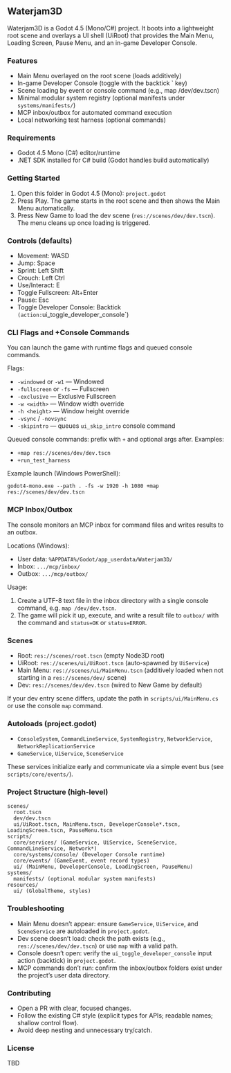## Waterjam3D

Waterjam3D is a Godot 4.5 (Mono/C#) project. It boots into a lightweight root scene and overlays a UI shell (UiRoot) that provides the Main Menu, Loading Screen, Pause Menu, and an in-game Developer Console.

### Features
- Main Menu overlayed on the root scene (loads additively)
- In-game Developer Console (toggle with the backtick ` key)
- Scene loading by event or console command (e.g., map /dev/dev.tscn)
- Minimal modular system registry (optional manifests under `systems/manifests/`)
- MCP inbox/outbox for automated command execution
- Local networking test harness (optional commands)

### Requirements
- Godot 4.5 Mono (C#) editor/runtime
- .NET SDK installed for C# build (Godot handles build automatically)

### Getting Started
1. Open this folder in Godot 4.5 (Mono): `project.godot`
2. Press Play. The game starts in the root scene and then shows the Main Menu automatically.
3. Press New Game to load the dev scene (`res://scenes/dev/dev.tscn`). The menu cleans up once loading is triggered.

### Controls (defaults)
- Movement: WASD
- Jump: Space
- Sprint: Left Shift
- Crouch: Left Ctrl
- Use/Interact: E
- Toggle Fullscreen: Alt+Enter
- Pause: Esc
- Toggle Developer Console: Backtick ` (action: `ui_toggle_developer_console`)

### CLI Flags and +Console Commands
You can launch the game with runtime flags and queued console commands.

Flags:
- `-windowed` or `-w1` — Windowed
- `-fullscreen` or `-fs` — Fullscreen
- `-exclusive` — Exclusive Fullscreen
- `-w <width>` — Window width override
- `-h <height>` — Window height override
- `-vsync` / `-novsync`
- `-skipintro` — queues `ui_skip_intro` console command

Queued console commands: prefix with `+` and optional args after. Examples:
- `+map res://scenes/dev/dev.tscn`
- `+run_test_harness`

Example launch (Windows PowerShell):
```
godot4-mono.exe --path . -fs -w 1920 -h 1080 +map res://scenes/dev/dev.tscn
```

### MCP Inbox/Outbox
The console monitors an MCP inbox for command files and writes results to an outbox.

Locations (Windows):
- User data: `%APPDATA%/Godot/app_userdata/Waterjam3D/`
- Inbox: `.../mcp/inbox/`
- Outbox: `.../mcp/outbox/`

Usage:
1. Create a UTF-8 text file in the inbox directory with a single console command, e.g. `map /dev/dev.tscn`.
2. The game will pick it up, execute, and write a result file to `outbox/` with the command and `status=OK` or `status=ERROR`.

### Scenes
- Root: `res://scenes/root.tscn` (empty Node3D root)
- UiRoot: `res://scenes/ui/UiRoot.tscn` (auto-spawned by `UiService`)
- Main Menu: `res://scenes/ui/MainMenu.tscn` (additively loaded when not starting in a `res://scenes/dev/` scene)
- Dev: `res://scenes/dev/dev.tscn` (wired to New Game by default)

If your dev entry scene differs, update the path in `scripts/ui/MainMenu.cs` or use the console `map` command.

### Autoloads (project.godot)
- `ConsoleSystem`, `CommandLineService`, `SystemRegistry`, `NetworkService`, `NetworkReplicationService`
- `GameService`, `UiService`, `SceneService`

These services initialize early and communicate via a simple event bus (see `scripts/core/events/`).

### Project Structure (high-level)
```
scenes/
  root.tscn
  dev/dev.tscn
  ui/UiRoot.tscn, MainMenu.tscn, DeveloperConsole*.tscn, LoadingScreen.tscn, PauseMenu.tscn
scripts/
  core/services/ (GameService, UiService, SceneService, CommandLineService, Network*)
  core/systems/console/ (Developer Console runtime)
  core/events/ (GameEvent, event record types)
  ui/ (MainMenu, DeveloperConsole, LoadingScreen, PauseMenu)
systems/
  manifests/ (optional modular system manifests)
resources/
  ui/ (GlobalTheme, styles)
```

### Troubleshooting
- Main Menu doesn’t appear: ensure `GameService`, `UiService`, and `SceneService` are autoloaded in `project.godot`.
- Dev scene doesn’t load: check the path exists (e.g., `res://scenes/dev/dev.tscn`) or use `map` with a valid path.
- Console doesn’t open: verify the `ui_toggle_developer_console` input action (backtick) in `project.godot`.
- MCP commands don’t run: confirm the inbox/outbox folders exist under the project’s user data directory.

### Contributing
- Open a PR with clear, focused changes.
- Follow the existing C# style (explicit types for APIs; readable names; shallow control flow).
- Avoid deep nesting and unnecessary try/catch.

### License
TBD


